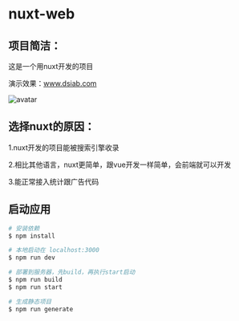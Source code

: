 # nuxt-web

## 项目简洁：

这是一个用nuxt开发的项目  

演示效果：www.dsiab.com

![avatar](/wilkwo/nuxt-web/assets/img/site.jpg)

## 选择nuxt的原因：

1.nuxt开发的项目能被搜索引擎收录

2.相比其他语言，nuxt更简单，跟vue开发一样简单，会前端就可以开发

3.能正常接入统计跟广告代码


## 启动应用

```bash
# 安装依赖
$ npm install

# 本地启动在 localhost:3000
$ npm run dev

# 部署到服务器，先build，再执行start启动
$ npm run build
$ npm run start

# 生成静态项目
$ npm run generate
```


